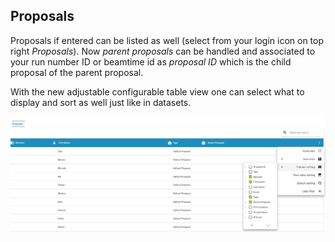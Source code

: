 ## Proposals

Proposals if entered can be listed as well (select from your login icon on top right *Proposals*). Now *parent proposals* can be handled and associated to your run number ID or beamtime id as *proposal ID* which is the child proposal of the parent proposal. 

With the new adjustable configurable table view one can select what to display and sort as well just like in datasets.

![proposals](./img/proposallist.png)